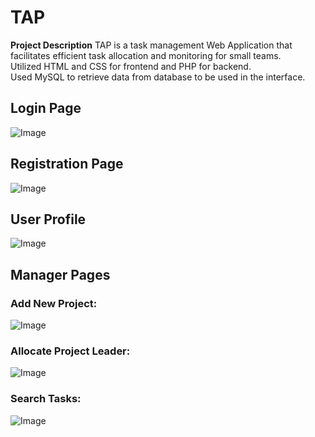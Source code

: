 # TAP
**Project Description**
TAP is a task management Web Application that facilitates efficient task allocation and monitoring for small teams.  
Utilized HTML and CSS for frontend and PHP for backend.  
Used MySQL to retrieve data from database to be used in the interface.  

## Login Page
![Image](https://github.com/user-attachments/assets/def253e3-075f-4e22-aff4-bbf99b923674)

## Registration Page
![Image](https://github.com/user-attachments/assets/eb04d026-593b-4848-aca7-9d02c032eb07)

## User Profile
![Image](https://github.com/user-attachments/assets/83c29869-daaa-4588-a4ec-ff5b9c4f4d5d)

## Manager Pages
### Add New Project:
![Image](https://github.com/user-attachments/assets/db9dab9c-e62b-42db-9ee2-3a0a876c1a7a)
### Allocate Project Leader:
![Image](https://github.com/user-attachments/assets/f013e0ce-0644-4e8e-b40e-0d4cf6e04ed4)
### Search Tasks:
![Image](https://github.com/user-attachments/assets/5e1ad70f-a78f-482b-a600-0dd52b272f8b)

